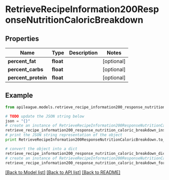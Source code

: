# RetrieveRecipeInformation200ResponseNutritionCaloricBreakdown


## Properties

Name | Type | Description | Notes
------------ | ------------- | ------------- | -------------
**percent_fat** | **float** |  | [optional] 
**percent_carbs** | **float** |  | [optional] 
**percent_protein** | **float** |  | [optional] 

## Example

```python
from apileague.models.retrieve_recipe_information200_response_nutrition_caloric_breakdown import RetrieveRecipeInformation200ResponseNutritionCaloricBreakdown

# TODO update the JSON string below
json = "{}"
# create an instance of RetrieveRecipeInformation200ResponseNutritionCaloricBreakdown from a JSON string
retrieve_recipe_information200_response_nutrition_caloric_breakdown_instance = RetrieveRecipeInformation200ResponseNutritionCaloricBreakdown.from_json(json)
# print the JSON string representation of the object
print RetrieveRecipeInformation200ResponseNutritionCaloricBreakdown.to_json()

# convert the object into a dict
retrieve_recipe_information200_response_nutrition_caloric_breakdown_dict = retrieve_recipe_information200_response_nutrition_caloric_breakdown_instance.to_dict()
# create an instance of RetrieveRecipeInformation200ResponseNutritionCaloricBreakdown from a dict
retrieve_recipe_information200_response_nutrition_caloric_breakdown_form_dict = retrieve_recipe_information200_response_nutrition_caloric_breakdown.from_dict(retrieve_recipe_information200_response_nutrition_caloric_breakdown_dict)
```
[[Back to Model list]](../README.md#documentation-for-models) [[Back to API list]](../README.md#documentation-for-api-endpoints) [[Back to README]](../README.md)


